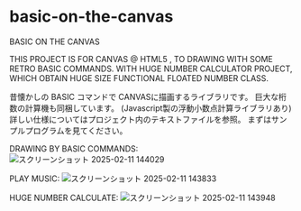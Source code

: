 # basic-on-the-canvas
BASIC ON THE CANVAS

THIS PROJECT IS FOR CANVAS @ HTML5 ,
TO DRAWING WITH SOME RETRO BASIC COMMANDS.
WITH
HUGE NUMBER CALCULATOR PROJECT,
WHICH OBTAIN HUGE SIZE FUNCTIONAL FLOATED NUMBER CLASS.

昔懐かしの BASIC コマンドで CANVASに描画するライブラリです。
巨大な桁数の計算機も同梱しています。
(Javascript製の浮動小数点計算ライブラリあり)
詳しい仕様についてはプロジェクト内のテキストファイルを参照。
まずはサンプルプログラムを見てください。

DRAWING BY BASIC COMMANDS:
![スクリーンショット 2025-02-11 144029](https://github.com/user-attachments/assets/bf9b6ce2-cae2-4a30-ae1a-95698e9e2d65)

PLAY MUSIC:
![スクリーンショット 2025-02-11 143833](https://github.com/user-attachments/assets/0f4a85a3-a8e6-4c7f-b49b-15c690bc5e8f)

HUGE NUMBER CALCULATE:
![スクリーンショット 2025-02-11 143948](https://github.com/user-attachments/assets/461c9e5e-bab0-48f5-9773-0ee30dd4d115)
